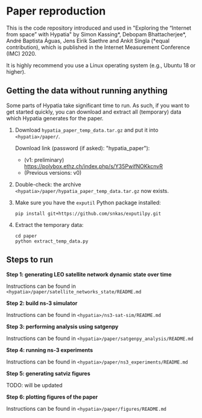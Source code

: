 # Paper reproduction

This is the code repository introduced and used in "Exploring the “Internet from space” with Hypatia" 
by Simon Kassing*, Debopam Bhattacherjee*, André Baptista Águas, Jens Eirik Saethre and Ankit Singla
(*equal contribution), which is published in the Internet Measurement Conference (IMC) 2020.

It is highly recommend you use a Linux operating system (e.g., Ubuntu 18 or higher).

## Getting the data without running anything

Some parts of Hypatia take significant time to run. As such, if you want to get started quickly,
you can download and extract all (temporary) data which Hypatia generates for the paper.

1. Download `hypatia_paper_temp_data.tar.gz` and put it into `<hypatia>/paper/`.

   Download link (password (if asked): "hypatia_paper"): 
   * (v1: preliminary) https://polybox.ethz.ch/index.php/s/Y35PwifNOKkcnvR
   * (Previous versions: v0)
   
2. Double-check: the archive `<hypatia>/paper/hypatia_paper_temp_data.tar.gz` now exists.

3. Make sure you have the `exputil` Python package installed:
   ```
   pip install git+https://github.com/snkas/exputilpy.git
   ```

4. Extract the temporary data:
   ```
   cd paper
   python extract_temp_data.py
   ```

## Steps to run

**Step 1: generating LEO satellite network dynamic state over time**

Instructions can be found in `<hypatia>/paper/satellite_networks_state/README.md`

**Step 2: build ns-3 simulator**

Instructions can be found in `<hypatia>/ns3-sat-sim/README.md`

**Step 3: performing analysis using satgenpy**

Instructions can be found in `<hypatia>/paper/satgenpy_analysis/README.md`

**Step 4: running ns-3 experiments**

Instructions can be found in `<hypatia>/paper/ns3_experiments/README.md`

**Step 5: generating satviz figures**

TODO: will be updated

**Step 6: plotting figures of the paper**

Instructions can be found in `<hypatia>/paper/figures/README.md`
